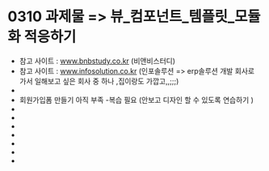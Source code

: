 # 0310 과제물 => 뷰_컴포넌트_템플릿_모듈화 적응하기 
 - 참고 사이트 : www.bnbstudy.co.kr (비앤비스터디)
 - 참고 사이트 : www.infosolution.co.kr (인포솔루션 => erp솔루션 개발 회사로 가서 일해보고 싶은 회사 중 하나 ,집이랑도 가깝고,,;;;)
 - 
 - 회원가입폼 만들기 아직 부족 -복습 필요 (안보고 디자인 할 수 있도록 연습하기 )
 - 
 - 
 - 
 - 
 - 
 - 
 - 
